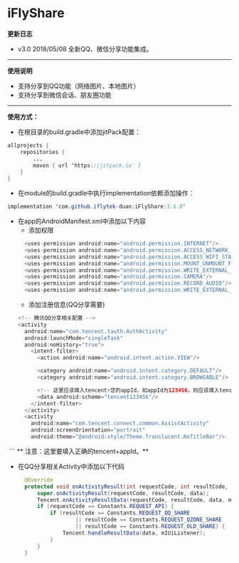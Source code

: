 # iFlyShare

**更新日志**
- v3.0 2018/05/08 全新QQ、微信分享功能集成。
---

**使用说明**
- 支持分享到QQ功能（网络图片、本地图片）
- 支持分享到微信会话、朋友圈功能
---

**使用方式：**

- 在根目录的build.gradle中添加jitPack配置：
```java
allprojects {
    repositories {
        ...
        maven { url 'https://jitpack.io' }
    }
}
```

- 在module的build.gradle中执行implementation依赖添加操作：
```java
implementation 'com.github.iflytek-duan:iFlyShare:3.1.0'
```

- 在app的AndroidManifest.xml中添加以下内容
  - 添加权限
  ```java
    <uses-permission android:name="android.permission.INTERNET"/>
    <uses-permission android:name="android.permission.ACCESS_NETWORK_STATE"/>
    <uses-permission android:name="android.permission.ACCESS_WIFI_STATE"/>
    <uses-permission android:name="android.permission.MOUNT_UNMOUNT_FILESYSTEMS"/>
    <uses-permission android:name="android.permission.WRITE_EXTERNAL_STORAGE"/>
    <uses-permission android:name="android.permission.CAMERA"/>
    <uses-permission android:name="android.permission.RECORD_AUDIO"/>
    <uses-permission android:name="android.permission.WRITE_EXTERNAL_STORAGE"/>
  ```
  - 添加注册信息(QQ分享需要)
  ```java
  <!-- 腾讯QQ分享相关配置 -->
  <activity
    android:name="com.tencent.tauth.AuthActivity"
    android:launchMode="singleTask"
    android:noHistory="true">
      <intent-filter>
        <action android:name="android.intent.action.VIEW"/>

        <category android:name="android.intent.category.DEFAULT"/>
        <category android:name="android.intent.category.BROWSABLE"/>

        <!-- 这里应该填入tencent+您的appId，如appId为123456，则应该填入tencent123456 -->
        <data android:scheme="tencent123456"/>
      </intent-filter>
    </activity>
    <activity
      android:name="com.tencent.connect.common.AssistActivity"
      android:screenOrientation="portrait"
      android:theme="@android:style/Theme.Translucent.NoTitleBar"/>
  ```
    ** 注意：这里要填入正确的tencent+appId。**
- 在QQ分享相关Activity中添加以下代码
  ```java
    @Override
    protected void onActivityResult(int requestCode, int resultCode, Intent data) {
        super.onActivityResult(requestCode, resultCode, data);
        Tencent.onActivityResultData(requestCode, resultCode, data, mIUiListener);
        if (requestCode == Constants.REQUEST_API) {
            if (resultCode == Constants.REQUEST_QQ_SHARE
                    || resultCode == Constants.REQUEST_QZONE_SHARE
                    || resultCode == Constants.REQUEST_OLD_SHARE) {
                Tencent.handleResultData(data, mIUiListener);
            }
        }
    }
  ```
